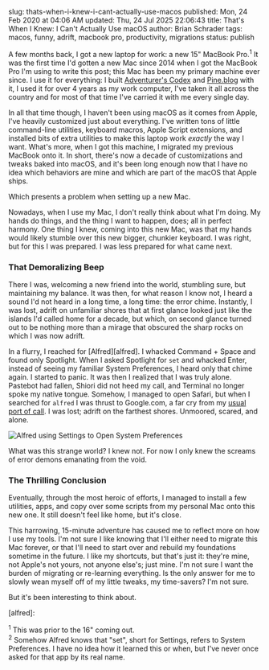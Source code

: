 slug: thats-when-i-knew-i-cant-actually-use-macos
published: Mon, 24 Feb 2020 at 04:06 AM
updated: Thu, 24 Jul 2025 22:06:43 
title: That's When I Knew: I Can't Actually Use macOS
author: Brian Schrader
tags: macos, funny, adrift, macbook pro, productivity, migrations
status: publish

A few months back, I got a new laptop for work: a new 15" MacBook Pro.<sup>1</sup> It was the first time I'd gotten a new Mac since 2014 when I got the MacBook Pro I'm using to write this post; this Mac has been my primary machine ever since. I use it for everything: I built [Adventurer's Codex][ac] and [Pine.blog][pine] with it, I used it for over 4 years as my work computer, I've taken it all across the country and for most of that time I've carried it with me every single day.

In all that time though, I haven't been using macOS as it comes from Apple, I've heavily customized just about everything. I've written tons of little command-line utilities, keyboard macros, Apple Script extensions, and installed bits of extra utilities to make this laptop work *exactly* the way I want. What's more, when I got this machine, I migrated my previous MacBook onto it. In short, there's now a decade of customizations and tweaks baked into macOS, and it's been long enough now that I have no idea which behaviors are mine and which are part of the macOS that Apple ships.

Which presents a problem when setting up a new Mac.

Nowadays, when I use my Mac, I don't really think about what I'm doing. My hands do things, and the thing I want to happen, does; all in perfect harmony. One thing I knew, coming into this new Mac, was that my hands would likely stumble over this new bigger, chunkier keyboard. I was right, but for this I was prepared. I was less prepared for what came next.


### That Demoralizing Beep

There I was, welcoming a new friend into the world, stumbling sure, but maintaining my balance. It was then, for what reason I know not, I heard a sound I'd not heard in a long time, a long time: the error chime. Instantly, I was lost, adrift on unfamiliar shores that at first glance looked just like the islands I'd called home for a decade, but which, on second glance turned out to be nothing more than a mirage that obscured the sharp rocks on which I was now adrift.

In a flurry, I reached for [Alfred][alfred]. I whacked Command + Space and found only Spotlight. When I asked Spotlight for `set` and whacked Enter, instead of seeing my familiar System Preferences, I heard only that chime again. I started to panic. It was then I realized that I was truly alone. Pastebot had fallen, Shiori did not heed my call, and Terminal no longer spoke my native tongue. Somehow, I managed to open Safari, but when I searched for `alfred` I was thrust to Google.com, a far cry from my [usual port of call](https://duckduckgo.com). I was lost; adrift on the farthest shores. Unmoored, scared, and alone.

![Alfred using Settings to Open System Preferences](/images/blog/alfred-set.png)

What was this strange world? I knew not. For now I only knew the screams of error demons emanating from the void.


### The Thrilling Conclusion

Eventually, through the most heroic of efforts, I managed to install a few utilities, apps, and copy over some scripts from my personal Mac onto this new one. It still doesn't feel like home, but it's close.

This harrowing, 15-minute adventure has caused me to reflect more on how I use my tools. I'm not sure I like knowing that I'll either need to migrate this Mac forever, or that I'll need to start over and rebuild my foundations sometime in the future. I like my shortcuts, but that's just it: they're mine, not Apple's not yours, not anyone else's; just mine. I'm not sure I want the burden of migrating or re-learning everything. Is the only answer for me to slowly wean myself off of my little tweaks, my time-savers? I'm not sure.

But it's been interesting to think about.

[pine]: https://pine.blog
[ac]: https://adventurerscodex.com
[alfred]:


<div class="footnote">
    <sup>1</sup> This was prior to the 16" coming out.<br />
    <sup>2</sup> Somehow Alfred knows that "set", short for Settings, refers to System Preferences. I have no idea how it learned this or when, but I've never once asked for that app by its real name.
</div
